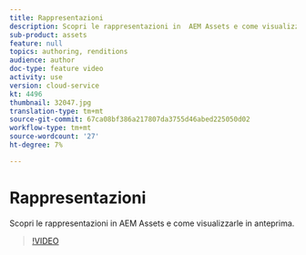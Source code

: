 ```yaml
---
title: Rappresentazioni
description: Scopri le rappresentazioni in  AEM Assets e come visualizzarle in anteprima.
sub-product: assets
feature: null
topics: authoring, renditions
audience: author
doc-type: feature video
activity: use
version: cloud-service
kt: 4496
thumbnail: 32047.jpg
translation-type: tm+mt
source-git-commit: 67ca08bf386a217807da3755d46abed225050d02
workflow-type: tm+mt
source-wordcount: '27'
ht-degree: 7%

---
```



# Rappresentazioni

Scopri le rappresentazioni in  AEM Assets e come visualizzarle in anteprima.

>[!VIDEO](https://video.tv.adobe.com/v/32047/?quality=12&learn=on&hidetitle=true)